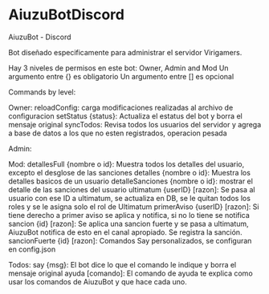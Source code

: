 # AiuzuBotDiscord
AiuzuBot - Discord

Bot diseñado especificamente para administrar el servidor Virigamers.

Hay 3 niveles de permisos en este bot: Owner, Admin and Mod
Un argumento entre {} es obligatorio
Un argumento entre [] es opcional

Commands by level:

Owner:
reloadConfig: carga modificaciones realizadas al archivo de configuracion
setStatus {status}: Actualiza el estatus del bot y borra el mensaje original
syncTodos: Revisa todos los usuarios del servidor y agrega a base de datos a los que no esten registrados, operacion pesada

Admin:

Mod:
detallesFull {nombre o id}: Muestra todos los detalles del usuario, excepto el desglose de las sanciones
detalles {nombre o id}: Muestra los detalles basicos de un usuario
detalleSanciones {nombre o id}: mostrar el detalle de las sanciones del usuario
ultimatum {userID} [razon]: Se pasa al usuario con ese ID a ultimatum, se actualiza en DB, se le quitan todos los roles y se le asigna solo el rol de Ultimatum
primerAviso {userID} [razon]: Si tiene derecho a primer aviso se aplica y notifica, si no lo tiene se notifica
sancion {id} [razon]: Se aplica una sancion fuerte y se pasa a ultimatum, AiuzuBot notifica de esto en el canal apropiado. Se registra la sanción.
sancionFuerte {id} [razon]: 
Comandos Say personalizados, se configuran en config.json

Todos:
say {msg}: El bot dice lo que el comando le indique y borra el mensaje original
ayuda [comando]: El comando de ayuda te explica como usar los comandos de AiuzuBot y que hace cada uno.